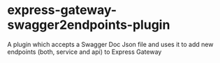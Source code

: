 # express-gateway-swagger2endpoints-plugin
A plugin which accepts a Swagger Doc Json file and uses it to add new endpoints (both, service and api) to Express Gateway
